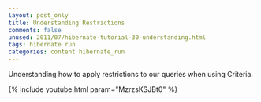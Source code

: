 ```yaml
---           
layout: post_only
title: Understanding Restrictions
comments: false
unused: 2011/07/hibernate-tutorial-30-understanding.html
tags: hibernate run
categories: content hibernate_run
---
```


Understanding how to apply restrictions to our queries when using Criteria.

{% include youtube.html param="MzrzsKSJBt0" %}